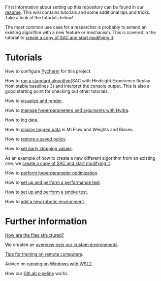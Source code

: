 First information about setting up this repository can be found in our [readme](https://collaborating.tuhh.de/ckv0173/Scilab-RL/-/blob/devel/README.md). This wiki contains tutorials and some additional tips and tricks. Take a look at the tutorials below!

The most common use case for a researcher is probably to extend an existing algorithm with a new feature or mechanism. This is covered in the tutorial to [create a copy of SAC and start modifying it](Create-a-copy-of-SAC-and-start-modifying-it). 

# Tutorials

How to configure [Pycharm](Pycharm) for this project.

How to [run a standard algorithm](Run-a-standard-algorithm)(SAC with Hindsight Experience Replay from stable baselines 3) and interpret the console output. This is also a good starting point for checking out 
other tutorials.

How to [visualize and render](https://collaborating.tuhh.de/ckv0173/Scilab-RL/-/wikis/Visualization:-3D-rendering,-recording,-and-on-line-plotting-of-episodic-metrics).

How to [manage hyperparameters and arguments with Hydra](Hyperparameter-management-with-Hydra).

How to [log data](Logger).

How to [display logged data](Display-logged-data) in MLFlow and Weights and Biases.

How to [restore a saved policy](Restore-a-saved-policy).

How to [set early stopping values](Setting-early-stopping-values).

As an example of how to create a new different algorithm from an existing one, we [create a copy of SAC and start modifying it](Create-a-copy-of-SAC-and-start-modifying-it).

How to [perform hyperparameter optimization](Hyperparameter-optimization).

How to [set up and perform a performance test](Performance-tests).

How to [set up and perform a smoke test](Smoke-tests).

How to [add a new robotic environment](Adding-a-new-Environment).

# Further information

[How are the files structured?](File-structure)

We created an [overview over our custom environments](Environments-Overview).

[Tips for training on remote computers](Tips-for-training-on-remote-computers).

Advice on [running on Windows with WSL2](Running-on-Windows-with-WSL2).

How our [GitLab pipeline](GitLab-Pipeline) works.